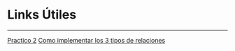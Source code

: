 # Links Útiles
---
[Practico 2](https://docs.google.com/document/d/1qz8M-3mrRGLamqtoD_VcXaATTudcgdg-/edit)
[Como implementar los 3 tipos de relaciones](https://medium.com/@emekadc/how-to-implement-one-to-one-one-to-many-and-many-to-many-relationships-when-designing-a-database-9da2de684710)
